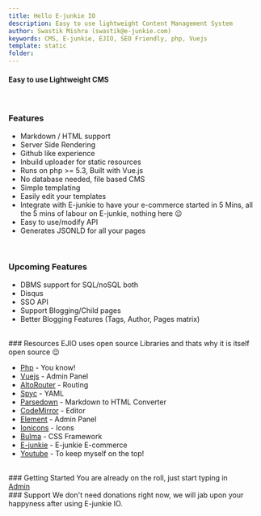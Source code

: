 ```yaml
---
title: Hello E-junkie IO
description: Easy to use lightweight Content Management System
author: Swastik Mishra (swastik@e-junkie.com)
keywords: CMS, E-junkie, EJIO, SEO Friendly, php, Vuejs
template: static
folder: 
---
```

<h4>Easy to use Lightweight CMS</h4>
<br/>

### Features
- Markdown / HTML support
- Server Side Rendering
- Github like experience
- Inbuild uploader for static resources
- Runs on php >= 5.3, Built with Vue.js
- No database needed, file based CMS
- Simple templating 
- Easily edit your templates
- Integrate with E-junkie to have your e-commerce started in 5 Mins, all the 5 mins of labour on E-junkie, nothing here &#x1f609;
- Easy to use/modify API
- Generates JSONLD for all your pages

<br/>

### Upcoming Features
  - DBMS support for SQL/noSQL both
  - Disqus
  - SSO API
  - Support Blogging/Child pages
  - Better Blogging Features (Tags, Author, Pages matrix)

<br/>
### Resources
EJIO uses open source Libraries and thats why it is itself open source &#x1f609;

* [Php](http://php.net/) - You know!
* [Vuejs](https://vuejs.org/) - Admin Panel
* [AltoRouter](http://altorouter.com/) - Routing
* [Spyc](https://github.com/mustangostang/spyc) - YAML
* [Parsedown](http://parsedown.org) - Markdown to HTML Converter
* [CodeMirror](https://codemirror.net/) - Editor
* [Element](https://element.eleme.io/#/en-US) - Admin Panel
* [Ionicons](https://ionicons.com/) - Icons
* [Bulma](https://bulma.io/) - CSS Framework
* [E-junkie](https://www.e-junkie.com/) - E-junkie E-commerce
* [Youtube](https://www.youtube.com/) - To keep myself on the top!

<br/>
### Getting Started
You are already on the roll, just start typing in
<br/>
<a class="button is-info" href="/admin">Admin</a>

<br/>
### Support
We don't need donations right now, we will jab upon your happyness after using E-junkie IO.
